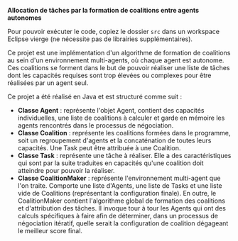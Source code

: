 **Allocation de tâches par la formation de coalitions entre agents autonomes**

Pour pouvoir exécuter le code, copiez le dossier `src` dans un workspace Eclipse vierge (ne nécessite pas de librairies supplémentaires).

Ce projet est une implémentation d'un algorithme de formation de coalitions au sein d'un environnement multi-agents, où chaque agent est autonome. Ces coalitions se forment dans le but de pouvoir réaliser une liste de tâches dont les capacités requises sont trop élevées ou complexes pour être réalisées par un agent seul.

Ce projet a été réalisé en Java et est structuré comme suit :

- **Classe Agent** : représente l'objet Agent, contient des capacités individuelles, une liste de coalitions à calculer et garde en mémoire les agents rencontrés dans le processus de négociation.
- **Classe Coalition** : représente les coalitions formées dans le programme, soit un regroupement d'agents et la concaténation de toutes leurs capacités. Une Task peut être attribuée à une Coalition.
- **Classe Task** : représente une tâche à réaliser. Elle a des caractéristiques qui sont par la suite traduites en capacités qu'une coalition doit atteindre pour pouvoir la réaliser.
- **Classe CoalitionMaker** : représente l'environnement multi-agent que l'on traite. Comporte une liste d'Agents, une liste de Tasks et une liste vide de Coalitions (représentant la configuration finale). En outre, le CoalitionMaker contient l'algorithme global de formation des coalitions et d'attribution des tâches. Il invoque tour à tour les Agents qui ont des calculs spécifiques à faire afin de déterminer, dans un processus de négociation itératif, quelle serait la configuration de coalition dégageant le meilleur score final.
